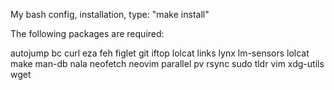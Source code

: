 My bash config, installation, type: "make install"

The following packages are required:

autojump bc curl eza feh figlet git iftop lolcat links lynx lm-sensors lolcat make man-db nala neofetch neovim parallel pv rsync sudo tldr vim xdg-utils wget
